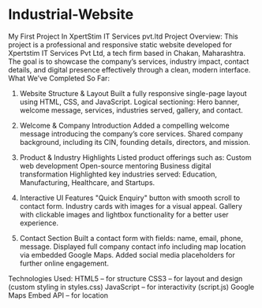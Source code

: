 # Industrial-Website
My First Project In XpertStim IT Services pvt.ltd
Project Overview:
This project is a professional and responsive static website developed for Xpertstim IT Services Pvt Ltd, a tech firm based in Chakan, Maharashtra. The goal is to showcase the company’s services, industry impact, contact details, and digital presence effectively through a clean, modern interface.
 What We’ve Completed So Far:
1. Website Structure & Layout
Built a fully responsive single-page layout using HTML, CSS, and JavaScript.
Logical sectioning: Hero banner, welcome message, services, industries served, gallery, and contact.

2. Welcome & Company Introduction
Added a compelling welcome message introducing the company’s core services.
Shared company background, including its CIN, founding details, directors, and mission.

3. Product & Industry Highlights
Listed product offerings such as:
Custom web development
Open-source mentoring
Business digital transformation
Highlighted key industries served: Education, Manufacturing, Healthcare, and Startups.

4. Interactive UI Features
"Quick Enquiry" button with smooth scroll to contact form.
Industry cards with images for a visual appeal.
Gallery with clickable images and lightbox functionality for a better user experience.

5. Contact Section
Built a contact form with fields: name, email, phone, message.
Displayed full company contact info including map location via embedded Google Maps.
Added social media placeholders for further online engagement.

Technologies Used:
HTML5 – for structure
CSS3 – for layout and design (custom styling in styles.css)
JavaScript – for interactivity (script.js)
Google Maps Embed API – for location
